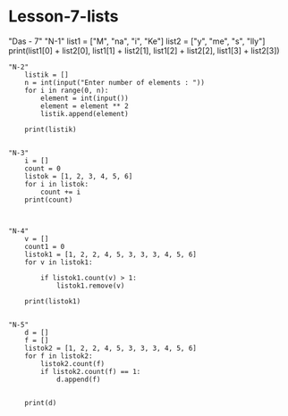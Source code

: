 # Lesson-7-lists
"Das - 7"
    "N-1"
        list1 = ["M", "na", "i", "Ke"]
        list2 = ["y", "me", "s", "lly"]
        print(list1[0] + list2[0], list1[1] + list2[1], list1[2] + list2[2], list1[3] + list2[3])


    "N-2"
        listik = []
        n = int(input("Enter number of elements : "))
        for i in range(0, n):
            element = int(input())
            element = element ** 2
            listik.append(element)

        print(listik)


    "N-3"
        i = []
        count = 0
        listok = [1, 2, 3, 4, 5, 6]
        for i in listok:
            count += i
        print(count)



    "N-4"
        v = []
        count1 = 0
        listok1 = [1, 2, 2, 4, 5, 3, 3, 3, 4, 5, 6]
        for v in listok1:

            if listok1.count(v) > 1:
                listok1.remove(v)

        print(listok1)


    "N-5"
        d = []
        f = []
        listok2 = [1, 2, 2, 4, 5, 3, 3, 3, 4, 5, 6]
        for f in listok2:
            listok2.count(f)
            if listok2.count(f) == 1:
                d.append(f)


        print(d)

